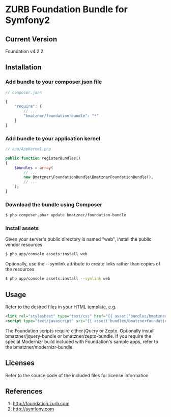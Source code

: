 # ZURB Foundation Bundle for Symfony2

## Current Version

Foundation v4.2.2

## Installation

### Add bundle to your composer.json file

``` js
// composer.json

{
    "require": {
		// ...
        "bmatzner/foundation-bundle": "*"
    }
}
```

### Add bundle to your application kernel

``` php
// app/AppKernel.php

public function registerBundles()
{
    $bundles = array(
        // ...
        new Bmatzner\FoundationBundle\BmatznerFoundationBundle(),
        // ...
    );
}
```

### Download the bundle using Composer

``` bash
$ php composer.phar update bmatzner/foundation-bundle
```

### Install assets

Given your server's public directory is named "web", install the public vendor resources

``` bash
$ php app/console assets:install web
```

Optionally, use the --symlink attribute to create links rather than copies of the resources 

``` bash
$ php app/console assets:install --symlink web
```

## Usage

Refer to the desired files in your HTML template, e.g.

``` html
<link rel="stylesheet" type="text/css" href="{{ asset('bundles/bmatznerfoundation/css/foundation.min.css') }}" />
<script type="text/javascript" src="{{ asset('bundles/bmatznerfoundation/js/foundation.min.js') }}"></script>
```

The Foundation scripts require either jQuery or Zepto. Optionally install bmatzner/jquery-bundle or bmatzner/zepto-bundle.
If you require the special Modernizr build included with Foundation's sample apps, refer to the bmatzner/modernizr-bundle.

## Licenses

Refer to the source code of the included files for license information

## References

1. http://foundation.zurb.com
2. http://symfony.com
